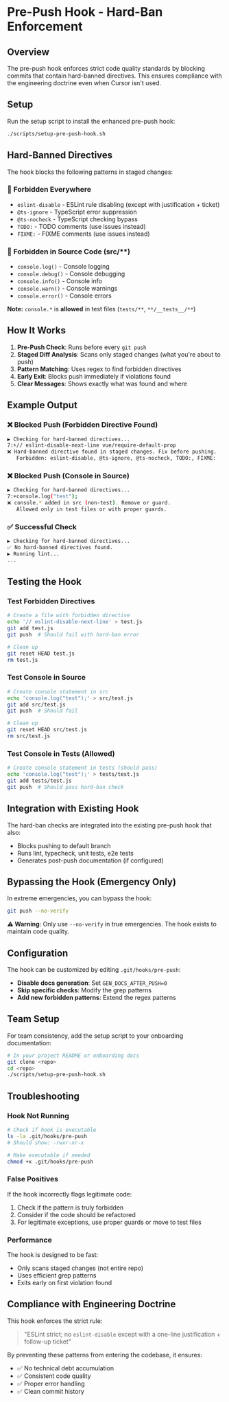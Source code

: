 # Pre-Push Hook - Hard-Ban Enforcement

## Overview

The pre-push hook enforces strict code quality standards by blocking commits that contain hard-banned directives. This ensures compliance with the engineering doctrine even when Cursor isn't used.

## Setup

Run the setup script to install the enhanced pre-push hook:

```bash
./scripts/setup-pre-push-hook.sh
```

## Hard-Banned Directives

The hook blocks the following patterns in staged changes:

### 🚫 Forbidden Everywhere
- `eslint-disable` - ESLint rule disabling (except with justification + ticket)
- `@ts-ignore` - TypeScript error suppression
- `@ts-nocheck` - TypeScript checking bypass
- `TODO:` - TODO comments (use issues instead)
- `FIXME:` - FIXME comments (use issues instead)

### 🚫 Forbidden in Source Code (src/**)
- `console.log()` - Console logging
- `console.debug()` - Console debugging
- `console.info()` - Console info
- `console.warn()` - Console warnings
- `console.error()` - Console errors

**Note:** `console.*` is **allowed** in test files (`tests/**`, `**/__tests__/**`)

## How It Works

1. **Pre-Push Check**: Runs before every `git push`
2. **Staged Diff Analysis**: Scans only staged changes (what you're about to push)
3. **Pattern Matching**: Uses regex to find forbidden directives
4. **Early Exit**: Blocks push immediately if violations found
5. **Clear Messages**: Shows exactly what was found and where

## Example Output

### ❌ Blocked Push (Forbidden Directive Found)
```bash
▶ Checking for hard-banned directives...
7:+// eslint-disable-next-line vue/require-default-prop
❌ Hard-banned directive found in staged changes. Fix before pushing.
   Forbidden: eslint-disable, @ts-ignore, @ts-nocheck, TODO:, FIXME:
```

### ❌ Blocked Push (Console in Source)
```bash
▶ Checking for hard-banned directives...
7:+console.log("test");
❌ console.* added in src (non-test). Remove or guard.
   Allowed only in test files or with proper guards.
```

### ✅ Successful Check
```bash
▶ Checking for hard-banned directives...
✅ No hard-banned directives found.
▶ Running lint...
...
```

## Testing the Hook

### Test Forbidden Directives
```bash
# Create a file with forbidden directive
echo '// eslint-disable-next-line' > test.js
git add test.js
git push  # Should fail with hard-ban error

# Clean up
git reset HEAD test.js
rm test.js
```

### Test Console in Source
```bash
# Create console statement in src
echo 'console.log("test");' > src/test.js
git add src/test.js
git push  # Should fail

# Clean up
git reset HEAD src/test.js
rm src/test.js
```

### Test Console in Tests (Allowed)
```bash
# Create console statement in tests (should pass)
echo 'console.log("test");' > tests/test.js
git add tests/test.js
git push  # Should pass hard-ban check
```

## Integration with Existing Hook

The hard-ban checks are integrated into the existing pre-push hook that also:
- Blocks pushing to default branch
- Runs lint, typecheck, unit tests, e2e tests
- Generates post-push documentation (if configured)

## Bypassing the Hook (Emergency Only)

In extreme emergencies, you can bypass the hook:

```bash
git push --no-verify
```

**⚠️ Warning**: Only use `--no-verify` in true emergencies. The hook exists to maintain code quality.

## Configuration

The hook can be customized by editing `.git/hooks/pre-push`:

- **Disable docs generation**: Set `GEN_DOCS_AFTER_PUSH=0`
- **Skip specific checks**: Modify the grep patterns
- **Add new forbidden patterns**: Extend the regex patterns

## Team Setup

For team consistency, add the setup script to your onboarding documentation:

```bash
# In your project README or onboarding docs
git clone <repo>
cd <repo>
./scripts/setup-pre-push-hook.sh
```

## Troubleshooting

### Hook Not Running
```bash
# Check if hook is executable
ls -la .git/hooks/pre-push
# Should show: -rwxr-xr-x

# Make executable if needed
chmod +x .git/hooks/pre-push
```

### False Positives
If the hook incorrectly flags legitimate code:
1. Check if the pattern is truly forbidden
2. Consider if the code should be refactored
3. For legitimate exceptions, use proper guards or move to test files

### Performance
The hook is designed to be fast:
- Only scans staged changes (not entire repo)
- Uses efficient grep patterns
- Exits early on first violation found

## Compliance with Engineering Doctrine

This hook enforces the strict rule:
> "ESLint strict; no `eslint-disable` except with a one-line justification + follow-up ticket"

By preventing these patterns from entering the codebase, it ensures:
- ✅ No technical debt accumulation
- ✅ Consistent code quality
- ✅ Proper error handling
- ✅ Clean commit history
